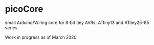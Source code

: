 # picoCore
small Arduino/Wiring core for 8-bit tiny AVRs: ATtiny13 and ATtiny25-85 series.

Work in progress as of March 2020
